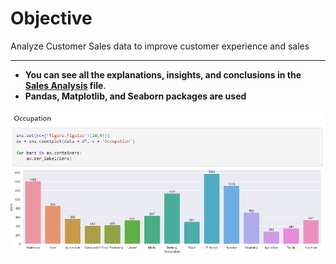 # Objective
Analyze Customer Sales data to improve customer experience and sales 

---------------------

- **You can see all the explanations, insights, and conclusions in the [Sales Analysis](https://github.com/REXITOR/Customer_Sales_analysis/blob/master/Sales_Analysis.ipynb) file**.
- **Pandas, Matplotlib, and Seaborn packages are used**

![Python Project Preview](https://github.com/REXITOR/Customer_Sales_analysis/blob/master/Project%20preview.png)
